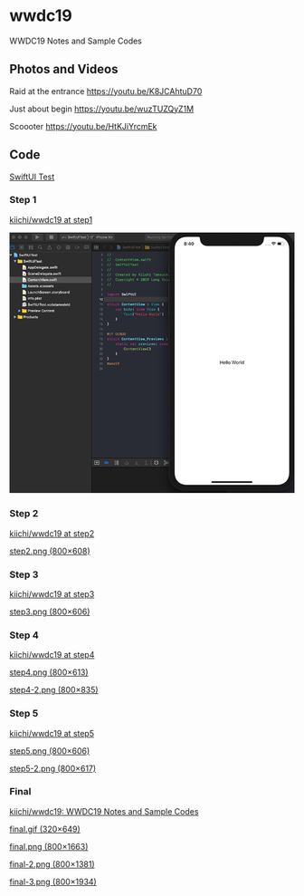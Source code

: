 # wwdc19
WWDC19 Notes and Sample Codes

## Photos and Videos

Raid at the entrance
https://youtu.be/K8JCAhtuD70

Just about begin
https://youtu.be/wuzTUZQyZ1M

Scoooter
https://youtu.be/HtKJiYrcmEk

## Code

[SwiftUI Test](https://github.com/kiichi/wwdc19/tree/master/day2/SwiftUITest)


### Step 1

[kiichi/wwdc19 at step1](https://github.com/kiichi/wwdc19/tree/step1)

![step1.png (800×731)](https://raw.githubusercontent.com/kiichi/wwdc19/master/images/step1.png)

### Step 2

[kiichi/wwdc19 at step2](https://github.com/kiichi/wwdc19/tree/step2)

[step2.png (800×608)](https://raw.githubusercontent.com/kiichi/wwdc19/master/images/step2.png)


### Step 3

[kiichi/wwdc19 at step3](https://github.com/kiichi/wwdc19/tree/step3)

[step3.png (800×606)](https://raw.githubusercontent.com/kiichi/wwdc19/master/images/step3.png)

### Step 4

[kiichi/wwdc19 at step4](https://github.com/kiichi/wwdc19/tree/step4)

[step4.png (800×613)](https://raw.githubusercontent.com/kiichi/wwdc19/master/images/step4.png)

[step4-2.png (800×835)](https://raw.githubusercontent.com/kiichi/wwdc19/master/images/step4-2.png)

### Step 5

[kiichi/wwdc19 at step5](https://github.com/kiichi/wwdc19/tree/step5)

[step5.png (800×606)](https://raw.githubusercontent.com/kiichi/wwdc19/master/images/step5.png)

[step5-2.png (800×617)](https://raw.githubusercontent.com/kiichi/wwdc19/master/images/step5-2.png)

### Final

[kiichi/wwdc19: WWDC19 Notes and Sample Codes](https://github.com/kiichi/wwdc19/tree/master)

[final.gif (320×649)](https://raw.githubusercontent.com/kiichi/wwdc19/master/images/final.gif)

[final.png (800×1663)](https://raw.githubusercontent.com/kiichi/wwdc19/master/images/final.png)

[final-2.png (800×1381)](https://raw.githubusercontent.com/kiichi/wwdc19/master/images/final-2.png)

[final-3.png (800×1934)](https://raw.githubusercontent.com/kiichi/wwdc19/master/images/final-3.png)




